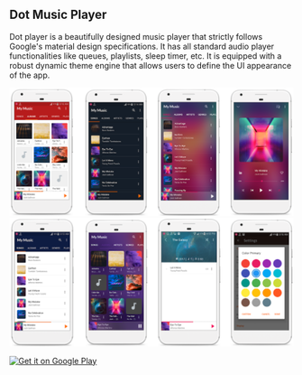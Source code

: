 ## Dot Music Player

Dot player is a beautifully designed music player that strictly follows Google's material design specifications. It has all standard audio player functionalities like queues, playlists, sleep timer, etc. It is equipped with a robust dynamic theme engine that allows users to define the UI appearance of the app.

<img src="https://raw.githubusercontent.com/r4sh33d/musicslam/master/screenshots/music_slam_screen_a.png" width="1400"/>
<img src="https://raw.githubusercontent.com/r4sh33d/musicslam/master/screenshots/music_slam_screen_b.png" width="1400"/>


<a href='https://play.google.com/store/apps/details?id=com.r4sh33d.musicslam&pcampaignid=MKT-Other-global-all-co-prtnr-py-PartBadge-Mar2515-1'><img alt='Get it on Google Play' src='https://play.google.com/intl/en_us/badges/images/generic/en_badge_web_generic.png' height="90px"/></a>